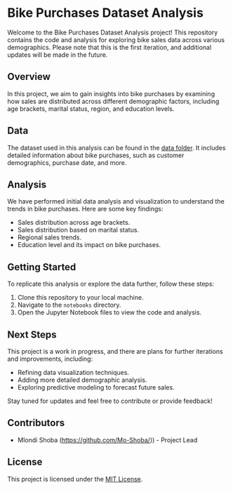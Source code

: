 # Bike Purchases Dataset Analysis

Welcome to the Bike Purchases Dataset Analysis project! This repository contains the code and analysis for exploring bike sales data across various demographics. Please note that this is the first iteration, and additional updates will be made in the future.

## Overview

In this project, we aim to gain insights into bike purchases by examining how sales are distributed across different demographic factors, including age brackets, marital status, region, and education levels.

## Data

The dataset used in this analysis can be found in the [data folder](/data). It includes detailed information about bike purchases, such as customer demographics, purchase date, and more.

## Analysis

We have performed initial data analysis and visualization to understand the trends in bike purchases. Here are some key findings:

- Sales distribution across age brackets.
- Sales distribution based on marital status.
- Regional sales trends.
- Education level and its impact on bike purchases.

## Getting Started

To replicate this analysis or explore the data further, follow these steps:

1. Clone this repository to your local machine.
2. Navigate to the `notebooks` directory.
3. Open the Jupyter Notebook files to view the code and analysis.

## Next Steps

This project is a work in progress, and there are plans for further iterations and improvements, including:

- Refining data visualization techniques.
- Adding more detailed demographic analysis.
- Exploring predictive modeling to forecast future sales.

Stay tuned for updates and feel free to contribute or provide feedback!

## Contributors

- Mlondi Shoba (https://github.com/Mo-Shoba/)) - Project Lead

## License

This project is licensed under the [MIT License](LICENSE).
